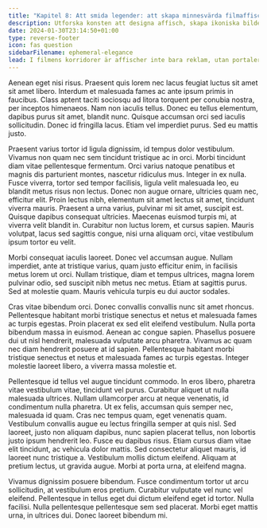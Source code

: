 ```yaml
---
title: "Kapitel 8: Att smida legender: att skapa minnesvärda filmaffischer"
description: Utforska konsten att designa affisch, skapa ikoniska bilder som fångar essensen av filmer.
date: 2024-01-30T23:14:50+01:00
type: reverse-footer
icon: fas question
sidebarFilename: ephemeral-elegance
lead: I filmens korridorer är affischer inte bara reklam, utan portaler till okända världar. Följ med oss när vi fördjupar oss i konsten att designa affisch, där ikoniska bilder skapas med omsorg, fångar essensen av filmer och etsar in sig i filmhistoriens annaler.
---
```

Aenean eget nisi risus. Praesent quis lorem nec lacus feugiat luctus sit amet sit amet libero. Interdum et malesuada fames ac ante ipsum primis in faucibus. Class aptent taciti sociosqu ad litora torquent per conubia nostra, per inceptos himenaeos. Nam non iaculis tellus. Donec eu tellus elementum, dapibus purus sit amet, blandit nunc. Quisque accumsan orci sed iaculis sollicitudin. Donec id fringilla lacus. Etiam vel imperdiet purus. Sed eu mattis justo.

Praesent varius tortor id ligula dignissim, id tempus dolor vestibulum. Vivamus non quam nec sem tincidunt tristique ac in orci. Morbi tincidunt diam vitae pellentesque fermentum. Orci varius natoque penatibus et magnis dis parturient montes, nascetur ridiculus mus. Integer in ex nulla. Fusce viverra, tortor sed tempor facilisis, ligula velit malesuada leo, eu blandit metus risus non lectus. Donec non augue ornare, ultricies quam nec, efficitur elit. Proin lectus nibh, elementum sit amet lectus sit amet, tincidunt viverra mauris. Praesent a urna varius, pulvinar mi sit amet, suscipit est. Quisque dapibus consequat ultricies. Maecenas euismod turpis mi, at viverra velit blandit in. Curabitur non luctus lorem, et cursus sapien. Mauris volutpat, lacus sed sagittis congue, nisi urna aliquam orci, vitae vestibulum ipsum tortor eu velit.

Morbi consequat iaculis laoreet. Donec vel accumsan augue. Nullam imperdiet, ante at tristique varius, quam justo efficitur enim, in facilisis metus lorem ut orci. Nullam tristique, diam et tempus ultrices, magna lorem pulvinar odio, sed suscipit nibh metus nec metus. Etiam at sagittis purus. Sed at molestie quam. Mauris vehicula turpis eu dui auctor sodales.

Cras vitae bibendum orci. Donec convallis convallis nunc sit amet rhoncus. Pellentesque habitant morbi tristique senectus et netus et malesuada fames ac turpis egestas. Proin placerat ex sed elit eleifend vestibulum. Nulla porta bibendum massa in euismod. Aenean ac congue sapien. Phasellus posuere dui ut nisl hendrerit, malesuada vulputate arcu pharetra. Vivamus ac quam nec diam hendrerit posuere at id sapien. Pellentesque habitant morbi tristique senectus et netus et malesuada fames ac turpis egestas. Integer molestie laoreet libero, a viverra massa molestie et.

Pellentesque id tellus vel augue tincidunt commodo. In eros libero, pharetra vitae vestibulum vitae, tincidunt vel purus. Curabitur aliquet ut nulla malesuada ultrices. Nullam ullamcorper arcu at neque venenatis, id condimentum nulla pharetra. Ut ex felis, accumsan quis semper nec, malesuada id quam. Cras nec tempus quam, eget venenatis quam. Vestibulum convallis augue eu lectus fringilla semper at quis nisl. Sed laoreet, justo non aliquam dapibus, nunc sapien placerat tellus, non lobortis justo ipsum hendrerit leo. Fusce eu dapibus risus. Etiam cursus diam vitae elit tincidunt, ac vehicula dolor mattis. Sed consectetur aliquet mauris, id laoreet nunc tristique a. Vestibulum mollis dictum eleifend. Aliquam at pretium lectus, ut gravida augue. Morbi at porta urna, at eleifend magna.

Vivamus dignissim posuere bibendum. Fusce condimentum tortor ut arcu sollicitudin, at vestibulum eros pretium. Curabitur vulputate vel nunc vel eleifend. Pellentesque in tellus eget dui dictum eleifend eget id tortor. Nulla facilisi. Nulla pellentesque pellentesque sem sed placerat. Morbi eget mattis urna, in ultrices dui. Donec laoreet bibendum mi.